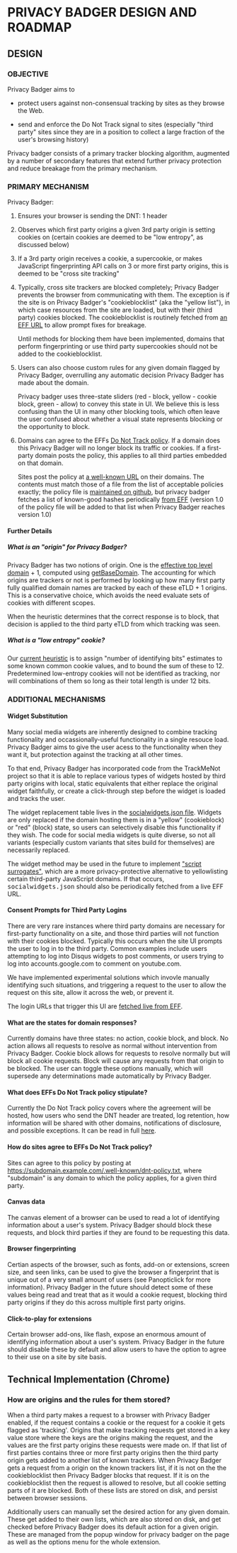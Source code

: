 # PRIVACY BADGER DESIGN AND ROADMAP

## DESIGN

### OBJECTIVE

Privacy Badger aims to

 - protect users against non-consensual tracking by sites as they browse the
   Web.

 - send and enforce the Do Not Track signal to sites (especially "third party"
   sites since they are in a position to collect a large fraction of the user's
   browsing history)

Privacy badger consists of a primary tracker blocking algorithm, augmented by
a number of secondary features that extend further privacy protection and
reduce breakage from the primary mechanism.

### PRIMARY MECHANISM

Privacy Badger:

1. Ensures your browser is sending the DNT: 1 header
2. Observes which first party origins a given 3rd party origin is setting cookies on
   (certain cookies are deemed to be "low entropy", as discussed below)
3. If a 3rd party origin receives a cookie, a supercookie, or makes 
   JavaScript fingerprinting API calls on 3 or more first party origins, this is deemed to be 
   "cross site tracking"
4. Typically, cross site trackers are blocked completely; Privacy Badger prevents the
   browser from communicating with them.  The exception is if the site is on
   Privacy Badger's "cookieblocklist" (aka the "yellow list"), in which case
   resources from the site are loaded, but with their (third party) cookies
   blocked.  The cookieblocklist is routinely fetched from [an EFF
   URL](https://www.eff.org/files/cookieblocklist.txt) to allow prompt fixes
   for breakage.

   Until methods for blocking them have been implemented, domains that perform
   fingerprinting or use third party supercookies should not be added to the
   cookieblocklist.
5. Users can also choose custom rules for any given domain flagged by Privacy Badger,
   overrulling any automatic decision Privacy Badger has made about the domain.

   Privacy badger uses three-state sliders (red - block, yellow - cookie block, green - allow) to convey this
   state in UI.  We believe this is less confusing than the UI in many other
   blocking tools, which often leave the user confused about whether a visual
   state represents blocking or the opportunity to block.

6. Domains can agree to the EFFs [Do Not Track policy](https://eff.org/dnt-policy). If a domain does this
   Privacy Badger will no longer block its traffic or cookies. If a
   first-party domain posts the policy, this applies to all third parties
   embedded on that domain.

   Sites post the policy at [a well-known
   URL](https://example.com/.well-known/dnt-policy.txt) on their domains.  The
   contents must match those of a file from the list of acceptable policies exactly; the policy
   file is [maintained on github](https://github.com/EFForg/dnt-policy/), but
   privacy badger fetches a list of known-good hashes periodically [from
   EFF](https://www.eff.org/files/dnt-policies.json) (version  1.0 of the
   policy file will be added to that list when Privacy Badger reaches version
   1.0)

#### Further Details

##### What is an "origin" for Privacy Badger?

Privacy Badger has two notions of origin.  One is the [effective top level
domain](https://wiki.mozilla.org/Public_Suffix_List) + 1, computed using
[getBaseDomain](https://developer.mozilla.org/en-US/docs/Mozilla/Tech/XPCOM/Reference/Interface/nsIEffectiveTLDService).
The accounting for which origins are trackers or not is performed by looking
up how many first party fully qualified domain names are tracked by
each of these eTLD + 1 origins.  This is a conservative choice, which
avoids the need evaluate sets of cookies with different scopes.

When the heuristic determines that the correct response is to block,
that decision is applied to the third party eTLD from which tracking was seen.

##### What is a "low entropy" cookie?

Our [current heuristic](https://github.com/EFForg/privacybadgerchrome/blob/master/src/heuristicblocking.js#L578) is to assign "number of identifying bits" estimates to
some known common cookie values, and to bound the sum of these to 12.
Predetermined low-entropy cookies will not be identified as tracking, nor will
combinations of them so long as their total length is under 12 bits.

### ADDITIONAL MECHANISMS 

#### Widget Substitution

Many social media widgets are inherently designed to combine tracking
functionality and occassionally-useful functionality in a single resouce load.
Privacy Badger aims to give the user acess to the functionality when they want
it, but protection against the tracking at all other times.

To that end, Privacy Badger has incorporated code from the TrackMeNot project
so that it is able to replace various types of widgets hosted
by third party origins with local, static equivalents that either replace the
original widget faithfully, or create a click-through step before the widget
is loaded and tracks the user.

The widget replacement table lives in the [socialwidgets.json
file](https://github.com/EFForg/privacybadgerchrome/blob/master/src/socialwidgets.json).
Widgets are only replaced if the domain hosting them is in a "yellow"
(cookieblock) or "red" (block) state, so users can selectively disable this
functionality if they wish.  The code for social media widgets is quite
diverse, so not all variants (especially custom variants that sites build for
themselves) are necessarily replaced.

The widget method may be used in the future to implement ["script
surrogates"](https://github.com/EFForg/privacybadgerchrome/issues/400),
which are a more privacy-protective alternative to yellowlisting certain
third-party JavaScript domains.  If that occurs, <tt>socialwidgets.json</tt>
should also be periodically fetched from a live EFF URL.

#### Consent Prompts for Third Party Logins

There are very rare instances where third party domains are necessary
for first-party functionality on a site, and those third parties will not
function with their cookies blocked.  Typically this occurs when the site
UI prompts the user to log in to the third party.  Common examples include users
attempting to log into Disqus widgets to post comments, or users trying to log
into accounts.google.com to comment on youtube.com.

We have implemented experimental solutions which invovle manually identifying
such situations, and triggering a request to the user to allow the request on
this site, allow it across the web, or prevent it.  

The login URLs that trigger this UI are [fetched live from
EFF](https://www.eff.org/files/domain_exception_list.txt).


#### What are the states for domain responses?

Currently domains have three states: no action, cookie block, and block.
No action allows all requests to resolve as normal without intervention from
Privacy Badger. Cookie block allows for requests to resolve normally but will
block all cookie requests. Block will cause any requests from that origin to be
blocked. The user can toggle these options manually, which will supersede any
determinations made automatically by Privacy Badger.

#### What does EFFs Do Not Track policy stipulate?

Currently the Do Not Track policy covers where the agreement will be hosted,
how users who send the DNT header are treated, log retention, how information
will be shared with other domains, notifications of disclosure, and possible exceptions.
It can be read in full [here](https://www.eff.org/dnt-policy).

#### How do sites agree to EFFs Do Not Track policy?

Sites can agree to this policy by posting at https://subdomain.example.com/.well-known/dnt-policy.txt, 
where "subdomain" is any domain to which the policy applies, for a given third party.

#### Canvas data

The canvas element of a browser can be used to read a lot of identifying
information about a user's system. Privacy Badger should block these requests,
and block third parties if they are found to be requesting this data.

#### Browser fingerprinting

Certian aspects of the browser, such as fonts, add-on or extensions, screen size,
and seen links, can be used to give the browser a fingerprint that is unique out
of a very small amount of users (see Panopticlick for more information). Privacy
Badger in the future should detect some of these values being read and treat that
as it would a cookie request, blocking third party origins if they do this across
multiple first party origins.

#### Click-to-play for extensions

Certain browser add-ons, like flash, expose an enormous amount of identifying
information about a user's system. Privacy Badger in the future should disable
these by default and allow users to have the option to agree to their use on a
site by site basis.

## Technical Implementation (Chrome)

### How are origins and the rules for them stored?

When a third party makes a request to a browser with Privacy Badger enabled, if
the request contains a cookie or the request for a cookie it gets flagged as 'tracking'.
Origins that make tracking requests get stored in a key value store where the keys
are the origins making the request, and the values are the first party origins these
requests were made on. If that list of first parties contains three or more first party
origins then the third party origin gets added to another list of known trackers.
When Privacy Badger gets a request from a origin on the known trackers list, if it
is not on the the cookieblocklist then Privacy Badger blocks that request. If it
is on the cookieblocklist then the request is allowed to resolve, but all cookie
setting parts of it are blocked. Both of these lists are stored on disk, and persist
between browser sessions.

Additionally users can manually set the desired action for any given domain.
These get added to their own lists, which are also stored on disk, and get checked
before Privacy Badger does its default action for a given origin. These are managed
from the popup window for privacy badger on the page as well as the options menu
for the whole extension.

